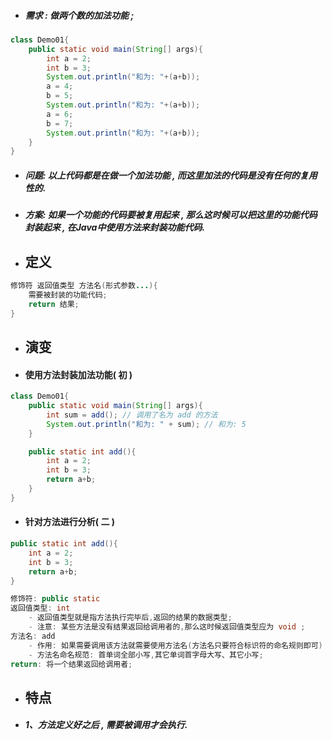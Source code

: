 * ##### 需求 : 做两个数的加法功能 ;

```java
class Demo01{
    public static void main(String[] args){
        int a = 2;
        int b = 3;
        System.out.println("和为: "+(a+b));
        a = 4;
        b = 5;
        System.out.println("和为: "+(a+b));
        a = 6;
        b = 7;
        System.out.println("和为: "+(a+b));
    }
}
```

* ##### 问题: 以上代码都是在做一个加法功能 , 而这里加法的代码是没有任何的复用性的.
* ##### 方案: 如果一个功能的代码要被复用起来 , 那么这时候可以把这里的功能代码封装起来 , 在Java中使用方法来封装功能代码.
* ## 定义

```java
修饰符 返回值类型 方法名(形式参数...){
    需要被封装的功能代码;
    return 结果;
}
```

* ## 演变
* #### 使用方法封装加法功能\( 初 \)

```java
class Demo01{
    public static void main(String[] args){
        int sum = add(); // 调用了名为 add 的方法
        System.out.println("和为: " + sum); // 和为: 5
    }

    public static int add(){
        int a = 2;
        int b = 3;
        return a+b;
    }
}
```

* #### 针对方法进行分析\( 二 \)

```java
public static int add(){
    int a = 2;
    int b = 3;
    return a+b;
}

修饰符: public static
返回值类型: int
    - 返回值类型就是指方法执行完毕后,返回的结果的数据类型;
    - 注意: 某些方法是没有结果返回给调用者的,那么这时候返回值类型应为 void ;
方法名: add
    - 作用: 如果需要调用该方法就需要使用方法名(方法名只要符合标识符的命名规则即可)
    - 方法名命名规范: 首单词全部小写,其它单词首字母大写、其它小写;
return: 将一个结果返回给调用者;
```

* ## 特点
* ##### 1、方法定义好之后 , 需要被调用才会执行.

```java

```

#### 



